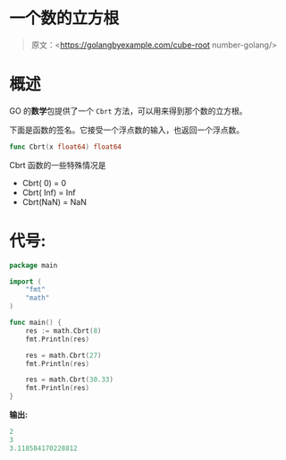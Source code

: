 # 一个数的立方根

> 原文：<https://golangbyexample.com/cube-root number-golang/>

# **概述**

GO 的**数学**包提供了一个 `Cbrt` 方法，可以用来得到那个数的立方根。

下面是函数的签名。它接受一个浮点数的输入，也返回一个浮点数。

```go
func Cbrt(x float64) float64
```

Cbrt 函数的一些特殊情况是

*   Cbrt( 0) = 0
*   Cbrt( Inf) = Inf
*   Cbrt(NaN) = NaN

# **代号:**

```go
package main

import (
    "fmt"
    "math"
)

func main() {
    res := math.Cbrt(8)
    fmt.Println(res)

    res = math.Cbrt(27)
    fmt.Println(res)

    res = math.Cbrt(30.33)
    fmt.Println(res)
}
```

**输出:**

```go
2
3
3.118584170228812
```